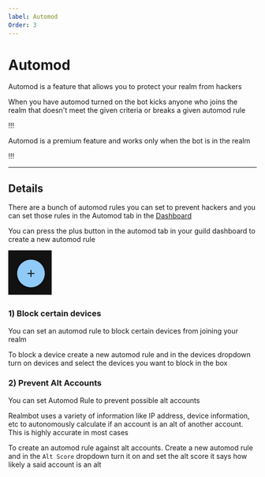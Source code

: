 ```yaml
---
label: Automod
Order: 3
---
```


# Automod
 Automod is a feature that allows you to protect your realm from hackers 
 
 When you have automod turned on the bot kicks anyone who joins the realm that doesn't meet the given criteria or breaks a given automod rule 

!!!

Automod is a premium feature and works only when the bot is in the realm 

!!!

---

## Details
 There are a bunch of automod rules you can set to prevent hackers and you can set those rules in the Automod tab in the [Dashboard](https://realmbot.dev/guilds)
 
 You can press the plus button in the automod tab in your guild dashboard to create a new automod rule 

![](/images/create-rule-button.png)
 
### 1) Block certain devices 
  You can set an automod rule to block certain devices from joining your realm 

   To block a device create a new automod rule and in the devices dropdown turn on devices and select the devices you want to block in the box

### 2) Prevent Alt Accounts 
  You can set Automod Rule to prevent possible alt accounts
  
  Realmbot uses a variety of information like IP address, device information, etc to autonomously calculate if an account is an alt of another account. This is highly accurate in most cases

  To create an automod rule against alt accounts. Create a new automod rule and in the `Alt Score` dropdown turn it on and set the alt score it says how likely a said account is an alt 
